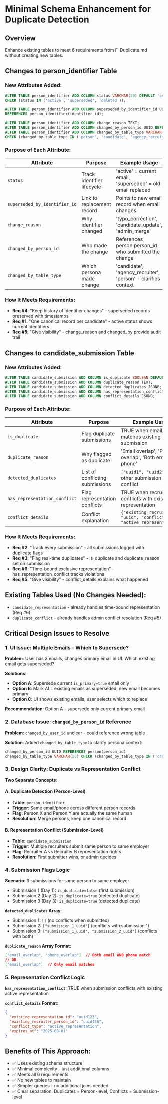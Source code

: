# Minimal Schema Enhancement for Duplicate Detection

## Overview
Enhance existing tables to meet 6 requirements from F-Duplicate.md without creating new tables.

## Changes to person_identifier Table

### New Attributes Added:
```sql
ALTER TABLE person_identifier ADD COLUMN status VARCHAR(20) DEFAULT 'active' 
CHECK (status IN ('active', 'superseded', 'deleted'));

ALTER TABLE person_identifier ADD COLUMN superseded_by_identifier_id UUID 
REFERENCES person_identifier(identifier_id);

ALTER TABLE person_identifier ADD COLUMN change_reason TEXT;
ALTER TABLE person_identifier ADD COLUMN changed_by_person_id UUID REFERENCES person(person_id);
ALTER TABLE person_identifier ADD COLUMN changed_by_table_type VARCHAR(20) 
CHECK (changed_by_table_type IN ('person', 'candidate', 'agency_recruiter'));
```

### Purpose of Each Attribute:

| Attribute | Purpose | Example Usage |
|-----------|---------|---------------|
| `status` | Track identifier lifecycle | 'active' = current email, 'superseded' = old email replaced |
| `superseded_by_identifier_id` | Link to replacement record | Points to new email record when email changes |
| `change_reason` | Why identifier changed | 'typo_correction', 'candidate_update', 'admin_merge' |
| `changed_by_person_id` | Who made the change | References person.person_id who submitted the change |
| `changed_by_table_type` | Which persona made change | 'candidate', 'agency_recruiter', 'person' - clarifies context |

### How It Meets Requirements:
- **Req #4**: "Keep history of identifier changes" - superseded records preserved with timestamps
- **Req #1**: "One canonical record per candidate" - active status shows current identifiers
- **Req #5**: "Give visibility" - change_reason and changed_by provide audit trail

## Changes to candidate_submission Table

### New Attributes Added:
```sql
ALTER TABLE candidate_submission ADD COLUMN is_duplicate BOOLEAN DEFAULT FALSE;
ALTER TABLE candidate_submission ADD COLUMN duplicate_reason TEXT;
ALTER TABLE candidate_submission ADD COLUMN detected_duplicates JSONB;
ALTER TABLE candidate_submission ADD COLUMN has_representation_conflict BOOLEAN DEFAULT FALSE;
ALTER TABLE candidate_submission ADD COLUMN conflict_details JSONB;
```

### Purpose of Each Attribute:

| Attribute | Purpose | Example Usage |
|-----------|---------|---------------|
| `is_duplicate` | Flag duplicate submissions | TRUE when email/phone matches existing submission |
| `duplicate_reason` | Why flagged as duplicate | 'Email overlap', 'Phone overlap', 'Both email and phone' |
| `detected_duplicates` | List of conflicting submissions | `["uuid1", "uuid2"]` - other submission IDs that conflict |
| `has_representation_conflict` | Flag representation conflicts | TRUE when recruiter conflicts with existing representation |
| `conflict_details` | Conflict explanation | `{"existing_recruiter": "uuid", "conflict_type": "active_representation"}` |

### How It Meets Requirements:
- **Req #2**: "Track every submission" - all submissions logged with duplicate flags
- **Req #3**: "Flag real-time duplicates" - is_duplicate and duplicate_reason set on submission
- **Req #6**: "Time-bound exclusive representation" - has_representation_conflict tracks violations
- **Req #5**: "Give visibility" - conflict_details explains what happened

## Existing Tables Used (No Changes Needed):
- `candidate_representation` - already handles time-bound representation (Req #6)
- `duplicate_conflict` - already handles admin conflict resolution (Req #5)

## Critical Design Issues to Resolve

### 1. UI Issue: Multiple Emails - Which to Supersede?
**Problem**: User has 3 emails, changes primary email in UI. Which existing email gets superseded?

**Solutions**:
- **Option A**: Supersede current `is_primary=true` email only
- **Option B**: Mark ALL existing emails as superseded, new email becomes primary
- **Option C**: UI shows existing emails, user selects which to replace

**Recommendation**: Option A - supersede only current primary email

### 2. Database Issue: `changed_by_person_id` Reference
**Problem**: `changed_by_user_id` unclear - could reference wrong table

**Solution**: Added `changed_by_table_type` to clarify persona context:
```sql
changed_by_person_id UUID REFERENCES person(person_id)
changed_by_table_type VARCHAR(20) CHECK (changed_by_table_type IN ('candidate', 'agency_recruiter', 'person'))
```

### 3. Design Clarity: Duplicate vs Representation Conflict

**Two Separate Concepts**:

#### A. Duplicate Detection (Person-Level)
- **Table**: `person_identifier` 
- **Trigger**: Same email/phone across different person records
- **Flag**: Person X and Person Y are actually the same human
- **Resolution**: Merge persons, keep one canonical record

#### B. Representation Conflict (Submission-Level)  
- **Table**: `candidate_submission`
- **Trigger**: Multiple recruiters submit same person to same employer
- **Flag**: Recruiter A vs Recruiter B representation rights
- **Resolution**: First submitter wins, or admin decides

### 4. Submission Flags Logic

**Scenario**: 3 submissions for same person to same employer
- Submission 1 (Day 1): `is_duplicate=false` (first submission)
- Submission 2 (Day 2): `is_duplicate=true` (detected duplicate) 
- Submission 3 (Day 3): `is_duplicate=true` (detected duplicate)

**`detected_duplicates` Array**:
- Submission 1: `[]` (no conflicts when submitted)
- Submission 2: `["submission_1_uuid"]` (conflicts with submission 1)
- Submission 3: `["submission_1_uuid", "submission_2_uuid"]` (conflicts with both)

**`duplicate_reason` Array Format**:
```json
["email_overlap", "phone_overlap"]  // Both email AND phone match
// OR
["email_overlap"]  // Only email matches
```

### 5. Representation Conflict Logic

**`has_representation_conflict`**: TRUE when submission conflicts with existing active representation

**`conflict_details` Format**:
```json
{
  "existing_representation_id": "uuid123",
  "existing_recruiter_person_id": "uuid456", 
  "conflict_type": "active_representation",
  "expires_at": "2025-08-01"
}
```

## Benefits of This Approach:
- ✅ Uses existing schema structure
- ✅ Minimal complexity - just additional columns
- ✅ Meets all 6 requirements
- ✅ No new tables to maintain
- ✅ Simpler queries - no additional joins needed
- ✅ Clear separation: Duplicates = Person-level, Conflicts = Submission-level